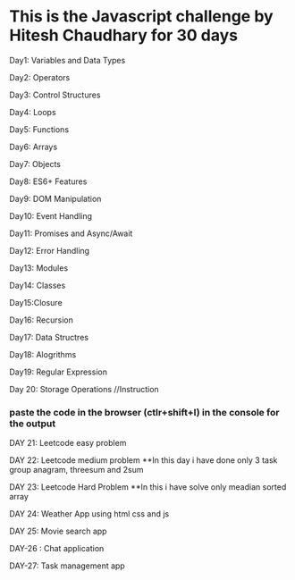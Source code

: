 <h1>This is the Javascript challenge by Hitesh Chaudhary for 30 days </h1>

Day1: Variables and Data Types  

Day2: Operators 

Day3: Control Structures

Day4: Loops

Day5: Functions

Day6: Arrays

Day7: Objects 

Day8: ES6+ Features

Day9: DOM Manipulation

Day10: Event Handling

Day11: Promises and Async/Await

Day12: Error Handling

Day13: Modules

Day14: Classes

Day15:Closure

Day16: Recursion

Day17: Data Structres

Day18: Alogrithms

Day19: Regular Expression 

Day 20: Storage Operations //Instruction
<h3> paste the code in the browser (ctlr+shift+I) in the console for the output </h3>

DAY 21: Leetcode easy problem

DAY 22: Leetcode medium problem
**In this day i have done only 3 task group anagram, threesum and 2sum

DAY 23: Leetcode Hard Problem 
**In this i have solve only meadian sorted array 

DAY 24: Weather App using html css and js

DAY 25: Movie search app

DAY-26 : Chat application

DAY-27: Task management app